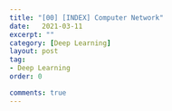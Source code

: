 ```yaml
---
title: "[00] [INDEX] Computer Network"
date:   2021-03-11
excerpt: ""
category: [Deep Learning]
layout: post
tag:
- Deep Learning
order: 0

comments: true
---
```


# 
